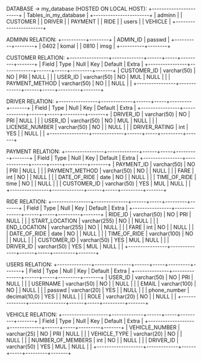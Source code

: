 DATABASE -> my_database (HOSTED ON LOCAL HOST): 
+-----------------------+
| Tables_in_my_database |
+-----------------------+
| adminn                |
| CUSTOMER              |
| DRIVER                |
| PAYMENT               |
| RIDE                  |
| users                 |
| VEHICLE               |
+-----------------------+


ADMINN RELATION:
+----------+--------+
| ADMIN_ID | passwd |
+----------+--------+
| 0402     | komal  |
| 0810     | imsg   |
+----------+--------+


CUSTOMER RELATION:
+----------------+-------------+------+-----+---------+-------+
| Field          | Type        | Null | Key | Default | Extra |
+----------------+-------------+------+-----+---------+-------+
| CUSTOMER_ID    | varchar(50) | NO   | PRI | NULL    |       |
| USER_ID        | varchar(50) | NO   | MUL | NULL    |       |
| PAYMENT_METHOD | varchar(50) | NO   |     | NULL    |       |
+----------------+-------------+------+-----+---------+-------+

DRIVER RELATION:
+----------------+-------------+------+-----+---------+-------+
| Field          | Type        | Null | Key | Default | Extra |
+----------------+-------------+------+-----+---------+-------+
| DRIVER_ID      | varchar(50) | NO   | PRI | NULL    |       |
| USER_ID        | varchar(50) | NO   | MUL | NULL    |       |
| LICENSE_NUMBER | varchar(50) | NO   |     | NULL    |       |
| DRIVER_RATING  | int         | YES  |     | NULL    |       |
+----------------+-------------+------+-----+---------+-------+

PAYMENT RELATION:
+----------------+-------------+------+-----+---------+-------+
| Field          | Type        | Null | Key | Default | Extra |
+----------------+-------------+------+-----+---------+-------+
| PAYMENT_ID     | varchar(50) | NO   | PRI | NULL    |       |
| PAYMENT_METHOD | varchar(50) | NO   |     | NULL    |       |
| FARE           | int         | NO   |     | NULL    |       |
| DATE_OF_RIDE   | date        | NO   |     | NULL    |       |
| TIME_OF_RIDE   | time        | NO   |     | NULL    |       |
| CUSTOMER_ID    | varchar(50) | YES  | MUL | NULL    |       |
+----------------+-------------+------+-----+---------+-------+

RIDE RELATION:
+----------------+--------------+------+-----+---------+-------+
| Field          | Type         | Null | Key | Default | Extra |
+----------------+--------------+------+-----+---------+-------+
| RIDE_ID        | varchar(50)  | NO   | PRI | NULL    |       |
| START_LOCATION | varchar(255) | NO   |     | NULL    |       |
| END_LOCATION   | varchar(255) | NO   |     | NULL    |       |
| FARE           | int          | NO   |     | NULL    |       |
| DATE_OF_RIDE   | date         | NO   |     | NULL    |       |
| TIME_OF_RIDE   | varchar(100) | NO   |     | NULL    |       |
| CUSTOMER_ID    | varchar(50)  | YES  | MUL | NULL    |       |
| DRIVER_ID      | varchar(50)  | YES  | MUL | NULL    |       |
+----------------+--------------+------+-----+---------+-------+

USERS RELATION:
+--------------+---------------+------+-----+---------+-------+
| Field        | Type          | Null | Key | Default | Extra |
+--------------+---------------+------+-----+---------+-------+
| USER_ID      | varchar(50)   | NO   | PRI | NULL    |       |
| USERNAME     | varchar(50)   | NO   |     | NULL    |       |
| EMAIL        | varchar(100)  | NO   |     | NULL    |       |
| passwd       | varchar(20)   | YES  |     | NULL    |       |
| phone_number | decimal(10,0) | YES  |     | NULL    |       |
| ROLE         | varchar(20)   | NO   |     | NULL    |       |
+--------------+---------------+------+-----+---------+-------+

VEHICLE RELATION:
+-------------------+-------------+------+-----+---------+-------+
| Field             | Type        | Null | Key | Default | Extra |
+-------------------+-------------+------+-----+---------+-------+
| VEHICLE_NUMBER    | varchar(25) | NO   | PRI | NULL    |       |
| VEHICLE_TYPE      | varchar(20) | NO   |     | NULL    |       |
| NUMBER_OF_MEMBERS | int         | NO   |     | NULL    |       |
| DRIVER_ID         | varchar(50) | YES  | MUL | NULL    |       |
+-------------------+-------------+------+-----+---------+-------+

